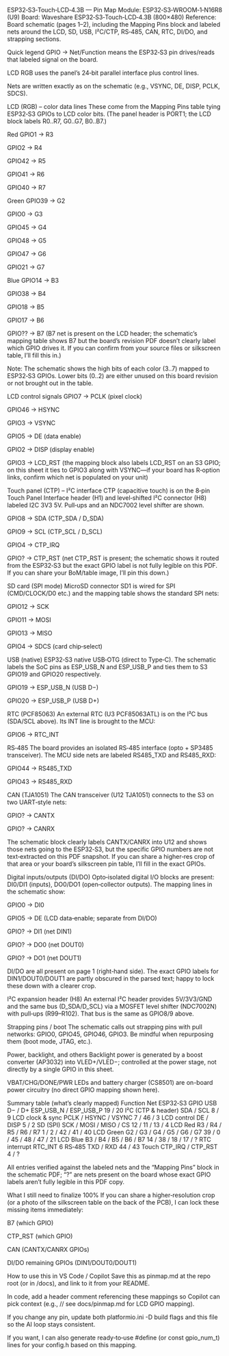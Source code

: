 ESP32‑S3‑Touch‑LCD‑4.3B — Pin Map
Module: ESP32‑S3‑WROOM‑1‑N16R8 (U9)
Board: Waveshare ESP32‑S3‑Touch‑LCD‑4.3B (800×480)
Reference: Board schematic (pages 1–2), including the Mapping Pins block and labeled nets around the LCD, SD, USB, I²C/CTP, RS‑485, CAN, RTC, DI/DO, and strapping sections. 

Quick legend
GPIO → Net/Function means the ESP32‑S3 pin drives/reads that labeled signal on the board.

LCD RGB uses the panel’s 24‑bit parallel interface plus control lines.

Nets are written exactly as on the schematic (e.g., VSYNC, DE, DISP, PCLK, SDCS). 

LCD (RGB) – color data lines
These come from the Mapping Pins table tying ESP32‑S3 GPIOs to LCD color bits. (The panel header is PORT1; the LCD block labels R0..R7, G0..G7, B0..B7.) 

Red
GPIO1 → R3

GPIO2 → R4

GPIO42 → R5

GPIO41 → R6

GPIO40 → R7 

Green
GPIO39 → G2

GPIO0 → G3

GPIO45 → G4

GPIO48 → G5

GPIO47 → G6

GPIO21 → G7 

Blue
GPIO14 → B3

GPIO38 → B4

GPIO18 → B5

GPIO17 → B6

GPIO?? → B7 (B7 net is present on the LCD header; the schematic’s mapping table shows B7 but the board’s revision PDF doesn’t clearly label which GPIO drives it. If you can confirm from your source files or silkscreen table, I’ll fill this in.) 

Note: The schematic shows the high bits of each color (3..7) mapped to ESP32‑S3 GPIOs. Lower bits (0..2) are either unused on this board revision or not brought out in the table. 

LCD control signals
GPIO7 → PCLK (pixel clock)

GPIO46 → HSYNC

GPIO3 → VSYNC

GPIO5 → DE (data enable)

GPIO2 → DISP (display enable)

GPIO3 → LCD_RST (the mapping block also labels LCD_RST on an S3 GPIO; on this sheet it ties to GPIO3 along with VSYNC—if your board has R‑option links, confirm which net is populated on your unit) 

Touch panel (CTP) – I²C interface
CTP (capacitive touch) is on the 8‑pin Touch Panel Interface header (H1) and level‑shifted I²C connector (H8) labeled I2C 3V3 5V. Pull‑ups and an NDC7002 level shifter are shown. 

GPIO8 → SDA (CTP_SDA / D_SDA)

GPIO9 → SCL (CTP_SCL / D_SCL)

GPIO4 → CTP_IRQ

GPIO? → CTP_RST (net CTP_RST is present; the schematic shows it routed from the ESP32‑S3 but the exact GPIO label is not fully legible on this PDF. If you can share your BoM/table image, I’ll pin this down.) 

SD card (SPI mode)
MicroSD connector SD1 is wired for SPI (CMD/CLOCK/D0 etc.) and the mapping table shows the standard SPI nets: 

GPIO12 → SCK

GPIO11 → MOSI

GPIO13 → MISO

GPIO4 → SDCS (card chip‑select) 

USB (native)
ESP32‑S3 native USB‑OTG (direct to Type‑C). The schematic labels the SoC pins as ESP_USB_N and ESP_USB_P and ties them to S3 GPIO19 and GPIO20 respectively. 

GPIO19 → ESP_USB_N (USB D−)

GPIO20 → ESP_USB_P (USB D+) 

RTC (PCF85063)
An external RTC (U3 PCF85063ATL) is on the I²C bus (SDA/SCL above). Its INT line is brought to the MCU: 

GPIO6 → RTC_INT 

RS‑485
The board provides an isolated RS‑485 interface (opto + SP3485 transceiver). The MCU side nets are labeled RS485_TXD and RS485_RXD: 

GPIO44 → RS485_TXD

GPIO43 → RS485_RXD 

CAN (TJA1051)
The CAN transceiver (U12 TJA1051) connects to the S3 on two UART‑style nets: 

GPIO? → CANTX

GPIO? → CANRX

The schematic block clearly labels CANTX/CANRX into U12 and shows those nets going to the ESP32‑S3, but the specific GPIO numbers are not text‑extracted on this PDF snapshot. If you can share a higher‑res crop of that area or your board’s silkscreen pin table, I’ll fill in the exact GPIOs. 

Digital inputs/outputs (DI/DO)
Opto‑isolated digital I/O blocks are present: DI0/DI1 (inputs), DO0/DO1 (open‑collector outputs). The mapping lines in the schematic show: 

GPIO0 → DI0

GPIO5 → DE (LCD data‑enable; separate from DI/DO)

GPIO? → DI1 (net DIN1)

GPIO? → DO0 (net DOUT0)

GPIO? → DO1 (net DOUT1)

DI/DO are all present on page 1 (right‑hand side). The exact GPIO labels for DIN1/DOUT0/DOUT1 are partly obscured in the parsed text; happy to lock these down with a clearer crop. 

I²C expansion header (H8)
An external I²C header provides 5V/3V3/GND and the same bus (D_SDA/D_SCL) via a MOSFET level shifter (NDC7002N) with pull‑ups (R99–R102). That bus is the same as GPIO8/9 above. 

Strapping pins / boot
The schematic calls out strapping pins with pull networks: GPIO0, GPIO45, GPIO46, GPIO3. Be mindful when repurposing them (boot mode, JTAG, etc.). 

Power, backlight, and others
Backlight power is generated by a boost converter (AP3032) into VLED+/VLED−; controlled at the power stage, not directly by a single GPIO in this sheet. 

VBAT/CHG/DONE/PWR LEDs and battery charger (CS8501) are on-board power circuitry (no direct GPIO mapping shown here). 

Summary table (what’s clearly mapped)
Function	Net	ESP32‑S3 GPIO
USB D− / D+	ESP_USB_N / ESP_USB_P	19 / 20
I²C (CTP & header)	SDA / SCL	8 / 9
LCD clock & sync	PCLK / HSYNC / VSYNC	7 / 46 / 3
LCD control	DE / DISP	5 / 2
SD (SPI)	SCK / MOSI / MISO / CS	12 / 11 / 13 / 4
LCD Red	R3 / R4 / R5 / R6 / R7	1 / 2 / 42 / 41 / 40
LCD Green	G2 / G3 / G4 / G5 / G6 / G7	39 / 0 / 45 / 48 / 47 / 21
LCD Blue	B3 / B4 / B5 / B6 / B7	14 / 38 / 18 / 17 / ?
RTC interrupt	RTC_INT	6
RS‑485	TXD / RXD	44 / 43
Touch	CTP_IRQ / CTP_RST	4 / ?

All entries verified against the labeled nets and the “Mapping Pins” block in the schematic PDF; “?” are nets present on the board whose exact GPIO labels aren’t fully legible in this PDF copy. 

What I still need to finalize 100%
If you can share a higher‑resolution crop (or a photo of the silkscreen table on the back of the PCB), I can lock these missing items immediately:

B7 (which GPIO)

CTP_RST (which GPIO)

CAN (CANTX/CANRX GPIOs)

DI/DO remaining GPIOs (DIN1/DOUT0/DOUT1)

How to use this in VS Code / Copilot
Save this as pinmap.md at the repo root (or in /docs), and link to it from your README.

In code, add a header comment referencing these mappings so Copilot can pick context (e.g., // see docs/pinmap.md for LCD GPIO mapping).

If you change any pin, update both platformio.ini -D build flags and this file so the AI loop stays consistent.

If you want, I can also generate ready‑to‑use #define (or const gpio_num_t) lines for your config.h based on this mapping.